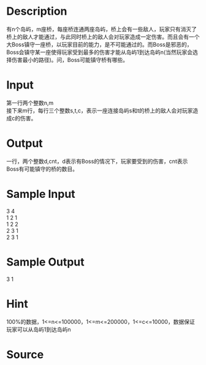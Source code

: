 
# Description

<div class="content"><p>有n个岛屿，m座桥，每座桥连通两座岛屿，桥上会有一些敌人，玩家只有消灭了桥上的敌人才能通过，与此同时桥上的敌人会对玩家造成一定伤害。而且会有一个大Boss镇守一座桥，以玩家目前的能力，是不可能通过的。而Boss是邪恶的，Boss会镇守某一座使得玩家受到最多的伤害才能从岛屿1到达岛屿n(当然玩家会选择伤害最小的路径)。问，Boss可能镇守桥有哪些。</p></div>

# Input

<div class="content"><p>第一行两个整数n,m<br/>
接下来m行，每行三个整数s,t,c，表示一座连接岛屿s和t的桥上的敌人会对玩家造成c的伤害。</p></div>

# Output

<div class="content"><p>一行，两个整数d,cnt，d表示有Boss的情况下，玩家要受到的伤害，cnt表示Boss有可能镇守的桥的数目。</p></div>

# Sample Input

<div class="content"><span class="sampledata">3 4<br/>
1 2 1<br/>
1 2 2<br/>
2 3 1<br/>
2 3 1</span></div>

# Sample Output

<div class="content"><span class="sampledata">3 1</span></div>

# Hint

<div class="content"><p></p><p>100%的数据，1&lt;=n&lt;=100000，1&lt;=m&lt;=200000，1&lt;=c&lt;=10000，数据保证玩家可以从岛屿1到达岛屿n</p><p></p></div>

# Source

<div class="content"><p><a href="problemset.php?search="></a></p></div>

